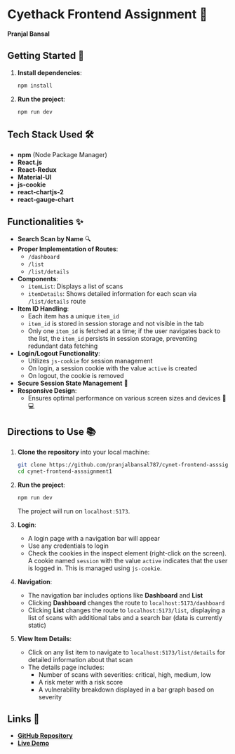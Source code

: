 # Cyethack Frontend Assignment 🎨

**Pranjal Bansal**

## Getting Started 🚀

1. **Install dependencies**:
   ```bash
   npm install
   ```

2. **Run the project**:
   ```bash
   npm run dev
   ```

## Tech Stack Used 🛠️

- **npm** (Node Package Manager)
- **React.js**
- **React-Redux**
- **Material-UI**
- **js-cookie**
- **react-chartjs-2**
- **react-gauge-chart**

## Functionalities ✨

- **Search Scan by Name** 🔍
- **Proper Implementation of Routes**:
  - `/dashboard`
  - `/list`
  - `/list/details`
- **Components**:
  - `itemList`: Displays a list of scans
  - `itemDetails`: Shows detailed information for each scan via `/list/details` route
- **Item ID Handling**:
  - Each item has a unique `item_id`
  - `item_id` is stored in session storage and not visible in the tab
  - Only one `item_id` is fetched at a time; if the user navigates back to the list, the `item_id` persists in session storage, preventing redundant data fetching
- **Login/Logout Functionality**:
  - Utilizes `js-cookie` for session management
  - On login, a session cookie with the value `active` is created
  - On logout, the cookie is removed
- **Secure Session State Management** 🔐
- **Responsive Design**:
  - Ensures optimal performance on various screen sizes and devices 📱💻

## Directions to Use 📚

1. **Clone the repository** into your local machine:
   ```bash
   git clone https://github.com/pranjalbansal787/cynet-frontend-asssignment1
   cd cynet-frontend-asssignment1
   ```

2. **Run the project**:
   ```bash
   npm run dev
   ```
   The project will run on `localhost:5173`.

3. **Login**:
   - A login page with a navigation bar will appear
   - Use any credentials to login
   - Check the cookies in the inspect element (right-click on the screen). A cookie named `session` with the value `active` indicates that the user is logged in. This is managed using `js-cookie`.

4. **Navigation**:
   - The navigation bar includes options like **Dashboard** and **List**
   - Clicking **Dashboard** changes the route to `localhost:5173/dashboard`
   - Clicking **List** changes the route to `localhost:5173/list`, displaying a list of scans with additional tabs and a search bar (data is currently static)

5. **View Item Details**:
   - Click on any list item to navigate to `localhost:5173/list/details` for detailed information about that scan
   - The details page includes:
     - Number of scans with severities: critical, high, medium, low
     - A risk meter with a risk score
     - A vulnerability breakdown displayed in a bar graph based on severity

## Links 🔗

- **[GitHub Repository](https://github.com/pranjalbansal787/cynet-frontend-asssignment1)**
- **[Live Demo](https://cynet-frontend-asssignment-pranjal-bansal.vercel.app/dashboard)**
